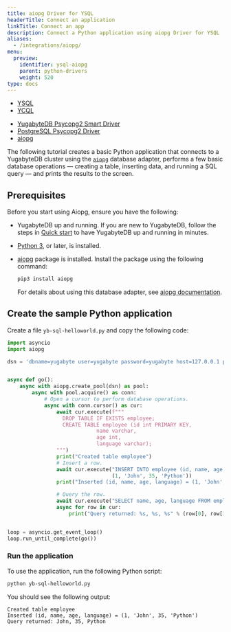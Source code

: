 ```yaml
---
title: aiopg Driver for YSQL
headerTitle: Connect an application
linkTitle: Connect an app
description: Connect a Python application using aiopg Driver for YSQL
aliases:
  - /integrations/aiopg/
menu:
  preview:
    identifier: ysql-aiopg
    parent: python-drivers
    weight: 520
type: docs
---
```


<ul class="nav nav-tabs-alt nav-tabs-yb">
  <li class="active">
    <a href="../yugabyte-psycopg2/" class="nav-link">
      YSQL
    </a>
  </li>
  <li>
    <a href="../ycql/" class="nav-link">
      YCQL
    </a>
  </li>
</ul>

<ul class="nav nav-tabs-alt nav-tabs-yb">

  <li >
    <a href="../yugabyte-psycopg2" class="nav-link">
      <i class="icon-postgres" aria-hidden="true"></i>
      YugabyteDB Psycopg2 Smart Driver
    </a>
  </li>

  <li >
    <a href="../postgres-psycopg2" class="nav-link">
      <i class="icon-postgres" aria-hidden="true"></i>
      PostgreSQL Psycopg2 Driver
    </a>
  </li>

  <li >
    <a href="../aiopg" class="nav-link active">
      <i class="icon-postgres" aria-hidden="true"></i>
      aiopg
    </a>
  </li>

</ul>

The following tutorial creates a basic Python application that connects to a YugabyteDB cluster using the [`aiopg`](https://aiopg.readthedocs.io/en/stable/) database adapter, performs a few basic database operations — creating a table, inserting data, and running a SQL query — and prints the results to the screen.

## Prerequisites

Before you start using Aiopg, ensure you have the following:

- YugabyteDB up and running. If you are new to YugabyteDB, follow the steps in [Quick start](../../../quick-start/linux/) to have YugabyteDB up and running in minutes.
- [Python 3](https://www.python.org/downloads/), or later, is installed.
- [aiopg](https://aiopg.readthedocs.io/en/stable/) package is installed. Install the package using the following command:

    ```sh
    pip3 install aiopg
    ```

    For details about using this database adapter, see [aiopg documentation](https://aiopg.readthedocs.io/en/stable/).

## Create the sample Python application

Create a file `yb-sql-helloworld.py` and copy the following code:

```python
import asyncio
import aiopg

dsn = 'dbname=yugabyte user=yugabyte password=yugabyte host=127.0.0.1 port=5433'


async def go():
    async with aiopg.create_pool(dsn) as pool:
        async with pool.acquire() as conn:
            # Open a cursor to perform database operations.
            async with conn.cursor() as cur:
                await cur.execute(f"""
                  DROP TABLE IF EXISTS employee;
                  CREATE TABLE employee (id int PRIMARY KEY,
                             name varchar,
                             age int,
                             language varchar);
                """)
                print("Created table employee")
                # Insert a row.
                await cur.execute("INSERT INTO employee (id, name, age, language) VALUES (%s, %s, %s, %s)",
                                  (1, 'John', 35, 'Python'))
                print("Inserted (id, name, age, language) = (1, 'John', 35, 'Python')")

                # Query the row.
                await cur.execute("SELECT name, age, language FROM employee WHERE id = 1")
                async for row in cur:
                    print("Query returned: %s, %s, %s" % (row[0], row[1], row[2]))


loop = asyncio.get_event_loop()
loop.run_until_complete(go())
```

### Run the application

To use the application, run the following Python script:

```sh
python yb-sql-helloworld.py
```

You should see the following output:

```output
Created table employee
Inserted (id, name, age, language) = (1, 'John', 35, 'Python')
Query returned: John, 35, Python
```
